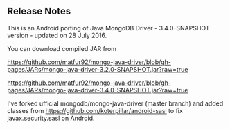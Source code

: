 ## Release Notes

This is an Android porting of Java MongoDB Driver - 3.4.0-SNAPSHOT version - updated on 28 July 2016.

You can download compiled JAR from

https://github.com/matfur92/mongo-java-driver/blob/gh-pages/JARs/mongo-java-driver-3.2.0-SNAPSHOT.jar?raw=true 

https://github.com/matfur92/mongo-java-driver/blob/gh-pages/JARs/mongo-java-driver-3.4.0-SNAPSHOT.jar?raw=true 

I've forked ufficial mongodb/mongo-java-driver (master branch) and added classes from https://github.com/koterpillar/android-sasl to fix javax.security.sasl on Android.
